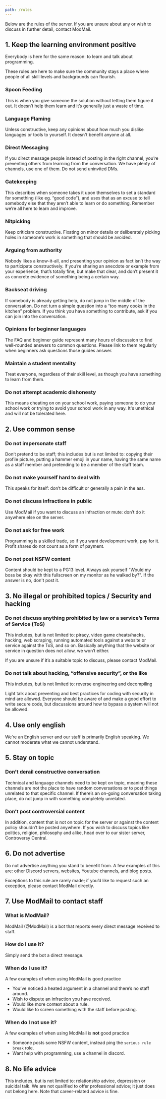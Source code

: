 ```yaml
---
path: /rules
---
```


Below are the rules of the server. If you are unsure about any or wish to discuss in further detail, contact ModMail.

## 1. Keep the learning environment positive

Everybody is here for the same reason: to learn and talk about programming.

These rules are here to make sure the community stays a place where people of all skill levels and backgrounds can flourish.

### Spoon Feeding

This is when you give someone the solution without letting them figure it out. It doesn’t help them learn and it’s generally just a waste of time.

### Language Flaming

Unless constructive, keep any opinions about how much you dislike languages or tools to yourself. It doesn't benefit anyone at all.

### Direct Messaging

If you direct message people instead of posting in the right channel, you’re preventing others from learning from the conversation. We have plenty of channels, use one of them. Do not send uninvited DMs.

### Gatekeeping

This describes when someone takes it upon themselves to set a standard for something (like eg. “good code”), and uses that as an excuse to tell somebody else that they aren’t able to learn or do something. Remember we’re all here to learn and improve.

### Nitpicking

Keep criticism constructive. Fixating on minor details or deliberately picking holes in someone’s work is something that should be avoided.

### Arguing from authority

Nobody likes a know-it-all, and presenting your opinion as fact isn’t the way to participate constructively. If you’re sharing an anecdote or example from your experience, that’s totally fine, but make that clear, and don’t present it as concrete evidence of something being a certain way.

### Backseat driving

If somebody is already getting help, do not jump in the middle of the conversation. Do not turn a simple question into a “too many cooks in the kitchen” problem. If you think you have something to contribute, ask if you can join into the conversation.

### Opinions for beginner languages

The FAQ and beginner guide represent many hours of discussion to find well-rounded answers to common questions. Please link to them regularly when beginners ask questions those guides answer.

### Maintain a student mentality

Treat everyone, regardless of their skill level, as though you have something to learn from them.

### Do not attempt academic dishonesty

This means cheating on on your school work, paying someone to do your school work or trying to avoid your school work in any way. It's unethical and will not be tolerated here.

## 2. Use common sense

### Do not impersonate staff

Don’t pretend to be staff; this includes but is not limited to: copying their profile picture, putting a hammer emoji in your name, having the same name as a staff member and pretending to be a member of the staff team.

### Do not make yourself hard to deal with

This speaks for itself: don’t be difficult or generally a pain in the ass.

### Do not discuss infractions in public

Use ModMail if you want to discuss an infraction or mute: don’t do it anywhere else on the server.

### Do not ask for free work

Programming is a skilled trade, so if you want development work, pay for it. Profit shares do not count as a form of payment.

### Do not post NSFW content

Content should be kept to a PG13 level. Always ask yourself "Would my boss be okay with this fullscreen on my monitor as he walked by?". If the answer is no, don't post it.

## 3. No illegal or prohibited topics / Security and hacking

### Do not discuss anything prohibited by law or a service’s Terms of Service (ToS)

This includes, but is not limited to: piracy, video game cheats/hacks, hacking, web scraping, running automated tools against a website or service against the ToS, and so on. Basically anything that the website or service in question does not allow, we won’t either.

If you are unsure if it’s a suitable topic to discuss, please contact ModMail.

### Do not talk about hacking, “offensive security”, or the like

This includes, but is not limited to: reverse engineering and decompiling

Light talk about preventing and best practices for coding with security in mind are allowed. Everyone should be aware of and make a good effort to write secure code, but discussions around how to bypass a system will not be allowed.

## 4. Use only english

We’re an English server and our staff is primarily English speaking. We cannot moderate what we cannot understand.

## 5. Stay on topic

### Don’t derail constructive conversation

Technical and language channels need to be kept on topic, meaning these channels are not the place to have random conversations or to post things unrelated to that specific channel. If there’s an on-going conversation taking place, do not jump in with something completely unrelated.

### Don’t post controversial content

In addition, content that is not on topic for the server or against the content policy shouldn’t be posted anywhere. If you wish to discuss topics like politics, religion, philosophy and alike, head over to our sister server, Controversy Central.

## 6. Do not advertise

Do not advertise anything you stand to benefit from. A few examples of this are: other Discord servers, websites, Youtube channels, and blog posts.

Exceptions to this rule are rarely made; if you’d like to request such an exception, please contact ModMail directly.

## 7. Use ModMail to contact staff

### What is ModMail?

ModMail (@ModMail) is a bot that reports every direct message received to staff.

### How do I use it?

Simply send the bot a direct message.

### When do I use it?

A few examples of when using ModMail is good practice

- You’ve noticed a heated argument in a channel and there’s no staff around.
- Wish to dispute an infraction you have received.
- Would like more context about a rule.
- Would like to screen something with the staff before posting.

### When do I not use it?

A few examples of when using ModMail is **not** good practice

- Someone posts some NSFW content, instead ping the `serious rule break` role.
- Want help with programming, use a channel in discord.

## 8. No life advice

This includes, but is not limited to: relationship advice, depression or suicidal talk. We are not qualified to offer professional advice; it just does not belong here. Note that career-related advice is fine.
